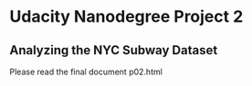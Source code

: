 # Udacity Nanodegree Project 2
## Analyzing the NYC Subway Dataset

Please read the final document p02.html
